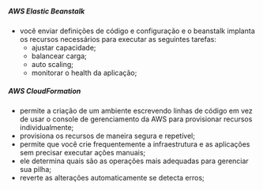 
##### AWS Elastic Beanstalk

- você enviar definições de código e configuração e o beanstalk implanta os recursos necessários para executar as seguintes tarefas:
	- ajustar capacidade;
	- balancear carga;
	- auto scaling;
	- monitorar o health da aplicação;

##### AWS CloudFormation

- permite a criação de um ambiente escrevendo linhas de código em vez de usar o console de gerenciamento da AWS para provisionar recursos individualmente;
- provisiona os recursos de maneira segura e repetível;
- permite que você crie frequentemente a infraestrutura e as aplicações sem precisar executar ações manuais;
- ele determina quais são as operações mais adequadas para gerenciar sua pilha;
- reverte as alterações automaticamente se detecta erros;